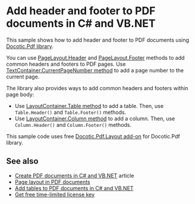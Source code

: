 # Add header and footer to PDF documents in C# and VB.NET
This sample shows how to add header and footer to PDF documents using [Docotic.Pdf library](https://bitmiracle.com/pdf-library/).

You can use [PageLayout.Header](https://bitmiracle.com/pdf-library/api/layout/pagelayout-header) and
[PageLayout.Footer](https://bitmiracle.com/pdf-library/api/layout/pagelayout-footer) methods to add common headers and footers to PDF pages.
Use [TextContainer.CurrentPageNumber method](https://bitmiracle.com/pdf-library/api/layout/textcontainer-currentpagenumber)
to add a page number to the current page.

The library also provides ways to add common headers and footers within page body:
* Use [LayoutContainer.Table method](https://bitmiracle.com/pdf-library/api/layout/layoutcontainer-table) to add a table. Then, use `Table.Header()` and `Table.Footer()` methods.
* Use [LayoutContainer.Column method](https://bitmiracle.com/pdf-library/api/layout/layoutcontainer-column) to add a column. Then, use `Column.Header()` and `Column.Footer()` methods.

This sample code uses free [Docotic.Pdf.Layout add-on](https://www.nuget.org/packages/BitMiracle.Docotic.Pdf.Layout/) for Docotic.Pdf library.

## See also
* [Create PDF documents in C# and VB.NET](https://bitmiracle.com/pdf-library/create-pdf.aspx) article
* [Page layout in PDF documents](/Samples/Layout/Pages)
* [Add tables to PDF documents in C# and VB.NET](/Samples/Layout/Tables)
* [Get free time-limited license key](https://bitmiracle.com/pdf-library/download-pdf-library.aspx)